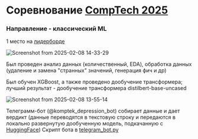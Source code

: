 # Соревнование [CompTech 2025](https://comptech.nsu.ru/)
### Направление - классический ML
1 место на [лидерборде](https://www.codabench.org/competitions/5504/?secret_key=dd48e468-6a08-40e4-9158-16508cb590fd#/results-tab)

![Screenshot from 2025-02-08 14-33-29](https://github.com/user-attachments/assets/869e8d04-95f7-42b4-8b0b-b7d8b34c8a92)

Был проведен анализ данных (количественный, EDA), обработка данных (удаление и замена "странных" значений, генерация фич и др)

Был обучен XGBoost, а также проведено дообучение трансформера; лучший результат - дообучение трансформера distilbert-base-uncased

![Screenshot from 2025-02-08 13-55-14](https://github.com/user-attachments/assets/7e36cb42-9e0c-4182-8a77-f0338b26ba65)

Телеграмм-бот (@komptek_depression_bot) собирает данные и дает вердикт (данные переводятся в текстовую строку и передаются в локально развернутую дообученную модель, подкачанную с [HuggingFace](https://huggingface.co/Gnider/kompt_distil_v1))
Скрипт бота в [telegram_bot.py](https://github.com/fedorshm/komptek_ml/blob/main/telegram_bot.py)
